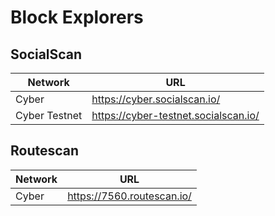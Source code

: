 # Block Explorers

## SocialScan

| Network       | URL                                  |
| ------------- | ------------------------------------ |
| Cyber         | https://cyber.socialscan.io/         |
| Cyber Testnet | https://cyber-testnet.socialscan.io/ |


## Routescan
| Network | URL                        |
| ------- | -------------------------- |
| Cyber   | https://7560.routescan.io/ |